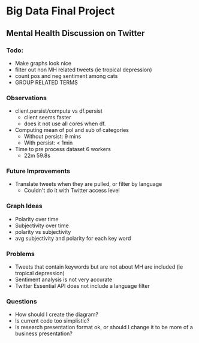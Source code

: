 # Big Data Final Project
## Mental Health Discussion on Twitter

### Todo:

- Make graphs look nice
- filter out non MH related tweets (ie tropical depression)
- count pos and neg sentiment among cats
- GROUP RELATED TERMS


### Observations
- client.persist/compute vs df.persist
    - client seems faster
    - does it not use all cores when df. 
- Computing mean of pol and sub of categories
    - Without persist: 9 mins
    - With persist: < 1min
- Time to pre process dataset 6 workers
    - 22m 59.8s

### Future Improvements
- Translate tweets when they are pulled, or filter by language
    - Couldn't do it with Twitter access level


### Graph Ideas
- Polarity over time
- Subjectivity over time
- polarity vs subjectivity
- avg subjectivity and polarity for each key word

### Problems
- Tweets that contain keywords but are not about MH are included (ie tropical depression)
- Sentiment analysis is not very accurate
- Twitter Essential API does not include a language filter

### Questions
- How should I create the diagram?
- Is current code too simplistic?
- Is research presentation format ok, or should I change it to be more of a business presentation?